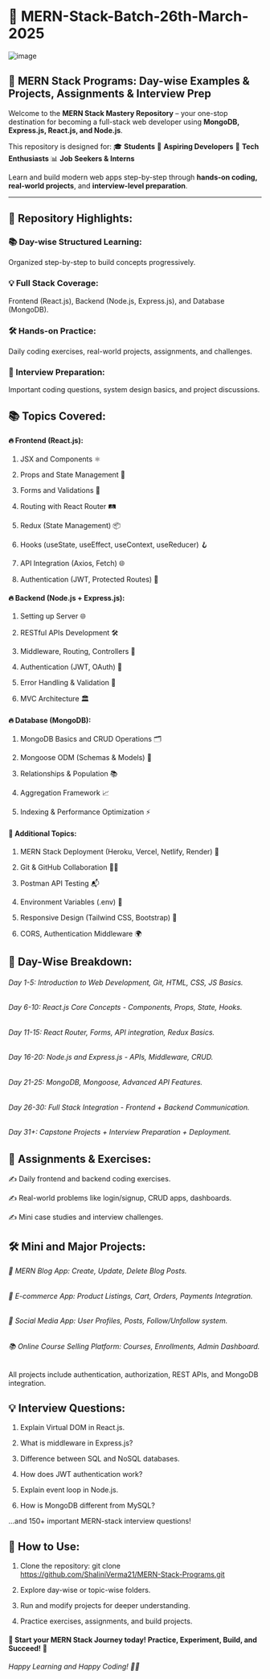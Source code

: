 # 🚀 MERN-Stack-Batch-26th-March-2025

![image](https://github.com/user-attachments/assets/2857d056-a494-4b84-ae08-dbe5441f0b99)


## 🌟 MERN Stack Programs: Day-wise Examples & Projects, Assignments & Interview Prep


Welcome to the **MERN Stack Mastery Repository** – your one-stop destination for becoming a full-stack web developer using **MongoDB, Express.js, React.js, and Node.js**.  

This repository is designed for:
🎓 **Students**
💼 **Aspiring Developers**
🧠 **Tech Enthusiasts**
📊 **Job Seekers & Interns**

Learn and build modern web apps step-by-step through **hands-on coding, real-world projects**, and **interview-level preparation**.

---



## 📌 Repository Highlights:


### 📚 Day-wise Structured Learning:

Organized step-by-step to build concepts progressively.

### 💡 Full Stack Coverage:

Frontend (React.js), Backend (Node.js, Express.js), and Database (MongoDB).

### 🛠️ Hands-on Practice:

Daily coding exercises, real-world projects, assignments, and challenges.

### 🎯 Interview Preparation:

Important coding questions, system design basics, and project discussions.


## 📚 Topics Covered:


#### 🔥 Frontend (React.js):

1. JSX and Components ⚛️

2. Props and State Management 🧩

3. Forms and Validations 📝

4. Routing with React Router 🛤️

5. Redux (State Management) 📦

6. Hooks (useState, useEffect, useContext, useReducer) 🪝

7. API Integration (Axios, Fetch) 🌐

8. Authentication (JWT, Protected Routes) 🔐


#### 🔥 Backend (Node.js + Express.js):

1. Setting up Server 🌐

2. RESTful APIs Development 🛠️

3. Middleware, Routing, Controllers 🔄

4. Authentication (JWT, OAuth) 🔏

5. Error Handling & Validation 🚧

6. MVC Architecture 🏛️
   

#### 🔥 Database (MongoDB):

1. MongoDB Basics and CRUD Operations 🗂️

2. Mongoose ODM (Schemas & Models) 🧬

3. Relationships & Population 📚

4. Aggregation Framework 📈

5. Indexing & Performance Optimization ⚡


#### 🛑 Additional Topics:

1. MERN Stack Deployment (Heroku, Vercel, Netlify, Render) 🚀

2. Git & GitHub Collaboration 🧑‍💻

3. Postman API Testing 📬

4. Environment Variables (.env) 🔐

5. Responsive Design (Tailwind CSS, Bootstrap) 🎨

6. CORS, Authentication Middleware 🌍
   

## 📝 Day-Wise Breakdown:

###### Day 1-5: Introduction to Web Development, Git, HTML, CSS, JS Basics.
###### Day 6-10: React.js Core Concepts - Components, Props, State, Hooks.
###### Day 11-15: React Router, Forms, API integration, Redux Basics.
###### Day 16-20: Node.js and Express.js - APIs, Middleware, CRUD.
###### Day 21-25: MongoDB, Mongoose, Advanced API Features.
###### Day 26-30: Full Stack Integration - Frontend + Backend Communication.
###### Day 31+: Capstone Projects + Interview Preparation + Deployment.



## 🎯 Assignments & Exercises:


✍️ Daily frontend and backend coding exercises.

✍️ Real-world problems like login/signup, CRUD apps, dashboards.

✍️ Mini case studies and interview challenges.



## 🛠️ Mini and Major Projects:


###### 📝 MERN Blog App: Create, Update, Delete Blog Posts.

###### 🛒 E-commerce App: Product Listings, Cart, Orders, Payments Integration.

###### 👥 Social Media App: User Profiles, Posts, Follow/Unfollow system.

###### 📚 Online Course Selling Platform: Courses, Enrollments, Admin Dashboard.

All projects include authentication, authorization, REST APIs, and MongoDB integration.



## 💡 Interview Questions:


1. Explain Virtual DOM in React.js.

2. What is middleware in Express.js?

3. Difference between SQL and NoSQL databases.

4. How does JWT authentication work?

5. Explain event loop in Node.js.

6. How is MongoDB different from MySQL?

...and 150+ important MERN-stack interview questions!



## 🚀 How to Use:

1. Clone the repository:
git clone https://github.com/ShaliniVerma21/MERN-Stack-Programs.git

3. Explore day-wise or topic-wise folders.
   
4. Run and modify projects for deeper understanding.
   
5. Practice exercises, assignments, and build projects.



#### 🌈 Start your MERN Stack Journey today! Practice, Experiment, Build, and Succeed! 🌟

###### Happy Learning and Happy Coding! 🚀😊
